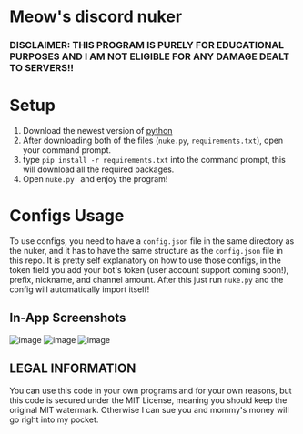 # Meow's discord nuker

 ### DISCLAIMER: THIS PROGRAM IS PURELY FOR EDUCATIONAL PURPOSES AND I AM NOT ELIGIBLE FOR ANY DAMAGE DEALT TO SERVERS!!


#  Setup

1. Download the newest version of [python](https://www.python.org/downloads/)
2. After downloading both of the files (`nuke.py`, `requirements.txt`), open your command prompt.
3. type  ``pip install -r requirements.txt`` into the command prompt, this will download all the required packages.
4. Open `nuke.py ` and enjoy the program!

# Configs Usage

To use configs, you need to have a `config.json` file in the same directory as the nuker, and it has to have the same structure as the `config.json` file in this repo. 
It is pretty self explanatory on how to use those configs, in the token field you add your bot's token (user account support coming soon!), prefix, nickname, and channel amount. After this just run `nuke.py` and the config will automatically import itself!


## In-App Screenshots
![image](https://user-images.githubusercontent.com/126018790/220769640-f168ba2f-e5be-4661-a61d-e74aed854e91.png)
![image](https://user-images.githubusercontent.com/126018790/220769655-54a4493e-f619-4f84-9a9a-b84183bd0e6d.png)
![image](https://user-images.githubusercontent.com/126018790/220938534-2448e638-7218-43db-8b2d-26ed6cd05feb.png)



## LEGAL INFORMATION

You can use this code in your own programs and for your own reasons, but this code is secured under the MIT License, meaning you should keep the original MIT watermark. Otherwise I can sue you and mommy's money will go right into my pocket.
